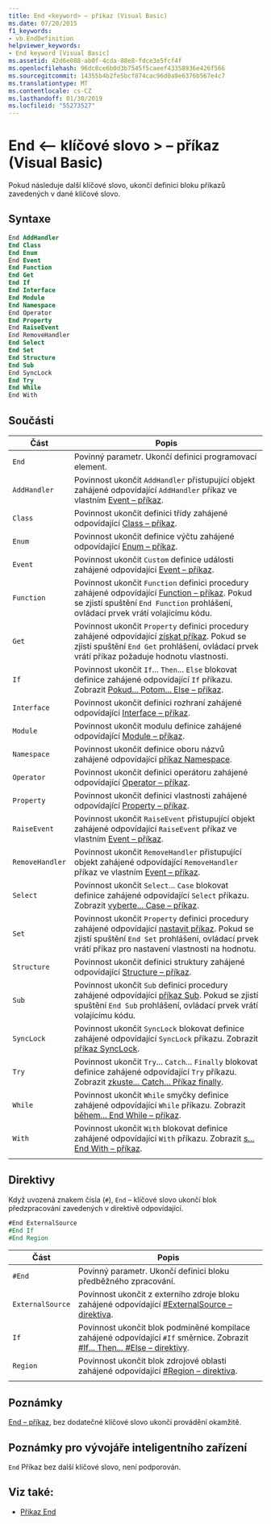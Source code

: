 ```yaml
---
title: End <keyword> – příkaz (Visual Basic)
ms.date: 07/20/2015
f1_keywords:
- vb.EndDefinition
helpviewer_keywords:
- End keyword [Visual Basic]
ms.assetid: 42d6e088-ab0f-4cda-88e8-fdce3e5fcf4f
ms.openlocfilehash: 96dc8ce6b0d3b7545f5caeef43358936e426f566
ms.sourcegitcommit: 14355b4b2fe5bcf874cac96d0a9e6376b567e4c7
ms.translationtype: MT
ms.contentlocale: cs-CZ
ms.lasthandoff: 01/30/2019
ms.locfileid: "55273527"
---
```

# <a name="end-keyword-statement-visual-basic"></a>End \<– klíčové slovo > – příkaz (Visual Basic)

Pokud následuje další klíčové slovo, ukončí definici bloku příkazů zavedených v dané klíčové slovo.

## <a name="syntax"></a>Syntaxe

```vb
End AddHandler
End Class
End Enum
End Event
End Function
End Get
End If
End Interface
End Module
End Namespace
End Operator
End Property
End RaiseEvent  
End RemoveHandler  
End Select
End Set
End Structure
End Sub
End SyncLock
End Try
End While
End With  
```  
  
## <a name="parts"></a>Součásti

|Část|Popis|
|---|---|
|`End`|Povinný parametr. Ukončí definici programovací element.|
|`AddHandler`|Povinnost ukončit `AddHandler` přistupující objekt zahájené odpovídající `AddHandler` příkaz ve vlastním [Event – příkaz](event-statement.md).|
|`Class`|Povinnost ukončit definici třídy zahájené odpovídající [Class – příkaz](class-statement.md).|
|`Enum`|Povinnost ukončit definice výčtu zahájené odpovídající [Enum – příkaz](enum-statement.md).|
|`Event`|Povinnost ukončit `Custom` definice události zahájené odpovídající [Event – příkaz](event-statement.md).|  
|`Function`|Povinnost ukončit `Function` definici procedury zahájené odpovídající [Function – příkaz](function-statement.md). Pokud se zjistí spuštění `End Function` prohlášení, ovládací prvek vrátí volajícímu kódu.|
|`Get`|Povinnost ukončit `Property` definici procedury zahájené odpovídající [získat příkaz](get-statement.md). Pokud se zjistí spuštění `End Get` prohlášení, ovládací prvek vrátí příkaz požaduje hodnotu vlastnosti.|
|`If`|Povinnost ukončit `If`... `Then`... `Else` blokovat definice zahájené odpovídající `If` příkazu. Zobrazit [Pokud... Potom... Else – příkaz](if-then-else-statement.md).|
|`Interface`|Povinnost ukončit definici rozhraní zahájené odpovídající [Interface – příkaz](interface-statement.md).|
|`Module`|Povinnost ukončit modulu definice zahájené odpovídající [Module – příkaz](module-statement.md).|
|`Namespace`|Povinnost ukončit definice oboru názvů zahájené odpovídající [příkaz Namespace](namespace-statement.md).|
|`Operator`|Povinnost ukončit definici operátoru zahájené odpovídající [Operator – příkaz](operator-statement.md).|
|`Property`|Povinnost ukončit definici vlastnosti zahájené odpovídající [Property – příkaz](property-statement.md).|
|`RaiseEvent`|Povinnost ukončit `RaiseEvent` přistupující objekt zahájené odpovídající `RaiseEvent` příkaz ve vlastním [Event – příkaz](event-statement.md).|
|`RemoveHandler`|Povinnost ukončit `RemoveHandler` přistupující objekt zahájené odpovídající `RemoveHandler` příkaz ve vlastním [Event – příkaz](event-statement.md).|
|`Select`|Povinnost ukončit `Select`... `Case` blokovat definice zahájené odpovídající `Select` příkazu. Zobrazit [vyberte... Case – příkaz](select-case-statement.md).  
|`Set`|Povinnost ukončit `Property` definici procedury zahájené odpovídající [nastavit příkaz](set-statement.md). Pokud se zjistí spuštění `End Set` prohlášení, ovládací prvek vrátí příkaz pro nastavení vlastnosti na hodnotu.  
|`Structure`|Povinnost ukončit definici struktury zahájené odpovídající [Structure – příkaz](structure-statement.md).  
|`Sub`|Povinnost ukončit `Sub` definici procedury zahájené odpovídající [příkaz Sub](sub-statement.md). Pokud se zjistí spuštění `End Sub` prohlášení, ovládací prvek vrátí volajícímu kódu.  
|`SyncLock`|Povinnost ukončit `SyncLock` blokovat definice zahájené odpovídající `SyncLock` příkazu. Zobrazit [příkaz SyncLock](synclock-statement.md).  
|`Try`|Povinnost ukončit `Try`... `Catch`... `Finally` blokovat definice zahájené odpovídající `Try` příkazu. Zobrazit [zkuste... Catch... Příkaz finally](try-catch-finally-statement.md).  
|`While`|Povinnost ukončit `While` smyčky definice zahájené odpovídající `While` příkazu. Zobrazit [během... End While – příkaz](while-end-while-statement.md).  
|`With`| Povinnost ukončit `With` blokovat definice zahájené odpovídající `With` příkazu. Zobrazit [s... End With – příkaz](with-end-with-statement.md).  
|||
  
## <a name="directives"></a>Direktivy

Když uvozená znakem čísla (`#`), `End` – klíčové slovo ukončí blok předzpracování zavedených v direktivě odpovídající.  

```vb
#End ExternalSource
#End If
#End Region
```

|Část|Popis|
|---|---|
|`#End`|Povinný parametr. Ukončí definici bloku předběžného zpracování.|
|`ExternalSource`|Povinnost ukončit z externího zdroje bloku zahájené odpovídající [#ExternalSource – direktiva](../directives/externalsource-directive.md).|
|`If`|Povinnost ukončit blok podmíněné kompilace zahájené odpovídající `#If` směrnice. Zobrazit [#If... Then... #Else – direktivy](../directives/if-then-else-directives.md).|
|`Region`|Povinnost ukončit blok zdrojové oblasti zahájené odpovídající [#Region – direktiva](../directives/region-directive.md).|
|||

## <a name="remarks"></a>Poznámky

[End – příkaz](end-statement.md), bez dodatečné klíčové slovo ukončí provádění okamžitě.

## <a name="smart-device-developer-notes"></a>Poznámky pro vývojáře inteligentního zařízení  

`End` Příkaz bez další klíčové slovo, není podporován.  
  
## <a name="see-also"></a>Viz také:

- [Příkaz End](end-statement.md)
